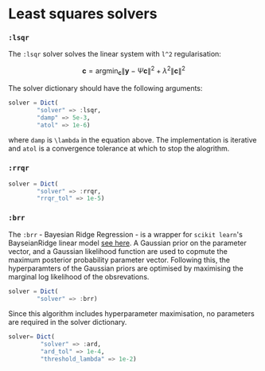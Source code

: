 # Least squares solvers

### `:lsqr`

The `:lsqr` solver solves the linear system with ``l^2`` regularisation:

```math
\mathbf{c} = \text{arg} \min_\mathbf{c} \| \mathbf{y} - \Psi \mathbf{c} \|^2 + \lambda^2 \| \mathbf{c} \|^2
```

The solver dictionary should have the following arguments:
```julia
solver = Dict(
        "solver" => :lsqr,
        "damp" => 5e-3,
        "atol" => 1e-6)
```
where `damp` is ``\lambda`` in the equation above. The implementation is iterative and `atol` is a convergence tolerance at which to stop the alogrithm.

### `:rrqr`

```julia
solver = Dict(
        "solver" => :rrqr,
        "rrqr_tol" => 1e-5)
```

### `:brr`

The `:brr` - Bayesian Ridge Regression - is a wrapper for `scikit learn`'s BayseianRidge linear model [see here](https://scikit-learn.org/stable/modules/generated/sklearn.linear_model.BayesianRidge.html). A Gaussian prior on the parameter vector, and a Gaussian likelihood function are used to copmute the maximum posterior probability parameter vector. Following this, the hyperparamters of the Gaussian priors are optimised by maximising the marginal log likelihood of the obsrevations. 

```julia
solver = Dict(
        "solver" => :brr)
```

Since this algorithm includes hyperparameter maximisation, no parameters are required in the solver dictionary.

```julia
solver= Dict(
         "solver" => :ard,
         "ard_tol" => 1e-4,
         "threshold_lambda" => 1e-2)
```